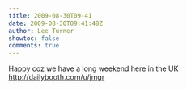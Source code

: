 ```yaml
---
title: 2009-08-30T09-41
date: 2009-08-30T09:41:48Z
author: Lee Turner
showtoc: false
comments: true
---
```


Happy coz we have a long weekend here in the UK http://dailybooth.com/u/jmgr

